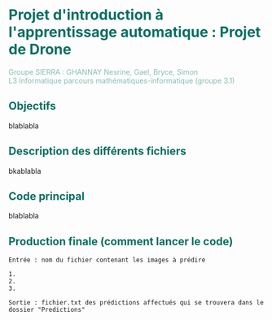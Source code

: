 # <span style="color: #086F61"> Projet d'introduction à l'apprentissage automatique : Projet de Drone </span>

<span style="color: #85BDB5">Groupe SIERRA : GHANNAY Nesrine, Gael, Bryce, Simon      
L3 Informatique parcours mathématiques-informatique (groupe 3.1)

## <span style="color: #086F61"> Objectifs
blablabla
## <span style="color: #086F61">Description des différents fichiers 
bkablabla
## <span style="color: #086F61"> Code principal
blablabla

## <span style="color: #086F61"> Production finale (comment lancer le code)

```
Entrée : nom du fichier contenant les images à prédire 

1. 
2. 
3. 

Sortie : fichier.txt des prédictions affectués qui se trouvera dans le dossier "Predictions"

```


